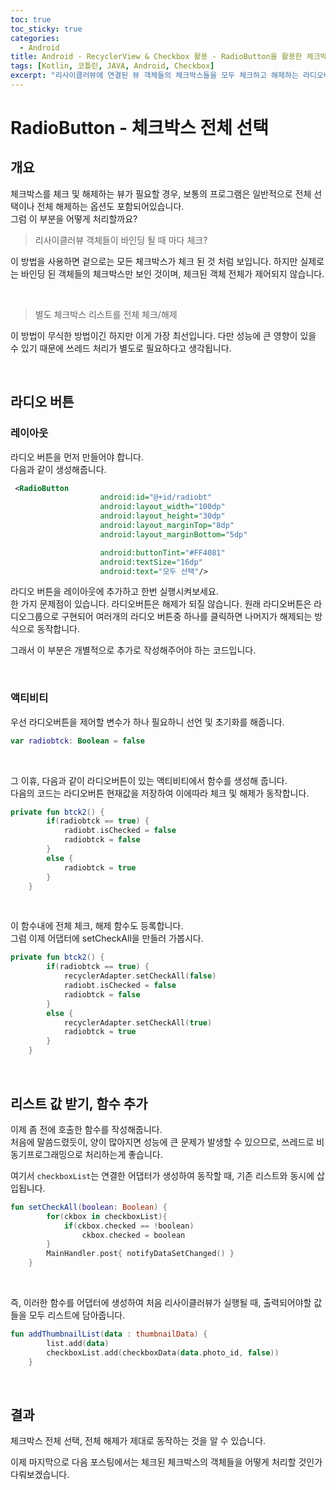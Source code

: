 ```yaml
---
toc: true
toc_sticky: true
categories:
  - Android
title: Android - RecyclerView & Checkbox 활용 - RadioButton을 활용한 체크박스 전체 선택, 해제 (4) (Kotlin)
tags: [Kotlin, 코틀린, JAVA, Android, Checkbox]
excerpt: "리사이클러뷰에 연결된 뷰 객체들의 체크박스들을 모두 체크하고 해제하는 라디오버튼을 구현해보도록 하겠습니다."
---
```


# RadioButton - 체크박스 전체 선택

## 개요

체크박스를 체크 및 해제하는 뷰가 필요할 경우, 보통의 프로그램은 일반적으로 전체 선택이나 전체 해제하는 옵션도 포함되어있습니다.  
그럼 이 부분을 어떻게 처리할까요?

> 리사이클러뷰 객체들이 바인딩 될 때 마다 체크?

이 방법을 사용하면 겉으로는 모든 체크박스가 체크 된 것 처럼 보입니다. 하지만 실제로는 바인딩 된 객체들의 체크박스만 보인 것이며, 체크된 객체 전체가 제어되지 않습니다.

<br>

> 별도 체크박스 리스트를 전체 체크/해제

이 방법이 무식한 방법이긴 하지만 이게 가장 최선입니다. 다만 성능에 큰 영향이 있을 수 있기 때문에 쓰레드 처리가 별도로 필요하다고 생각됩니다.

<br>

## 라디오 버튼

### 레이아웃

라디오 버튼을 먼저 만들어야 합니다.  
다음과 같이 생성해줍니다.

```xml
 <RadioButton
                    android:id="@+id/radiobt"
                    android:layout_width="100dp"
                    android:layout_height="30dp"
                    android:layout_marginTop="8dp"
                    android:layout_marginBottom="5dp"

                    android:buttonTint="#FF4081"
                    android:textSize="16dp"
                    android:text="모두 선택"/>
```

라디오 버튼을 레이아웃에 추가하고 한번 실행시켜보세요.  
한 가지 문제점이 있습니다. 라디오버튼은 해제가 되질 않습니다. 원래 라디오버튼은 라디오그룹으로 구현되어 여러개의 라디오 버튼중 하나를 클릭하면 나머지가 해제되는 방식으로 동작합니다.

그래서 이 부분은 개별적으로 추가로 작성해주어야 하는 코드입니다.

<br>

### 액티비티

우선 라디오버튼을 제어할 변수가 하나 필요하니 선언 및 초기화를 해줍니다.

```kotlin
var radiobtck: Boolean = false
```

<br>

그 이휴, 다음과 같이 라디오버튼이 있는 액티비티에서 함수를 생성해 줍니다.  
다음의 코드는 라디오버튼 현재값을 저장하여 이에따라 체크 및 해제가 동작합니다.

```kotlin
private fun btck2() {
        if(radiobtck == true) {
            radiobt.isChecked = false
            radiobtck = false
        }
        else {
            radiobtck = true
        }
    }
```

<br>

이 함수내에 전체 체크, 해제 함수도 등록합니다.  
그럼 이제 어댑터에 setCheckAll을 만들러 가봅시다.

```kotlin
private fun btck2() {
        if(radiobtck == true) {
            recyclerAdapter.setCheckAll(false)
            radiobt.isChecked = false
            radiobtck = false
        }
        else {
            recyclerAdapter.setCheckAll(true)
            radiobtck = true
        }
    }
```

<br>

## 리스트 값 받기, 함수 추가

이제 좀 전에 호출한 함수를 작성해줍니다.  
처음에 말씀드렸듯이, 양이 많아지면 성능에 큰 문제가 발생할 수 있으므로, 쓰레드로 비동기프로그래밍으로 처리하는게 좋습니다.

여기서 `checkboxList`는 연결한 어댑터가 생성하여 동작할 때, 기존 리스트와 동시에 삽입됩니다.

```kotlin
fun setCheckAll(boolean: Boolean) {
        for(ckbox in checkboxList){
            if(ckbox.checked == !boolean)
                ckbox.checked = boolean
        }
        MainHandler.post{ notifyDataSetChanged() }
    }
```

<br>

즉, 이러한 함수를 어댑터에 생성하여 처음 리사이클러뷰가 실행될 때, 출력되어야할 값들을 모두 리스트에 담아줍니다.

```kotlin
fun addThumbnailList(data : thumbnailData) {
        list.add(data)
        checkboxList.add(checkboxData(data.photo_id, false))
    }
```

<br>

## 결과

체크박스 전체 선택, 전체 해제가 제대로 동작하는 것을 알 수 있습니다.

이제 마지막으로 다음 포스팅에서는 체크된 체크박스의 객체들을 어떻게 처리할 것인가 다뤄보겠습니다.







